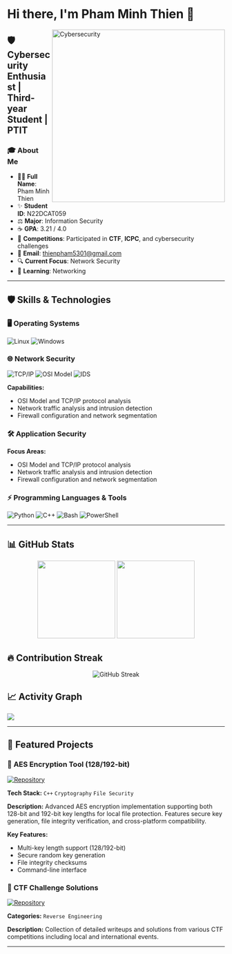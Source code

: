 # Hi there, I'm **Pham Minh Thien** 👋

<img align="right" alt="Cybersecurity" width="400" src="https://media.giphy.com/media/3oKIPnAiaMCws8nOsE/giphy.gif">

## 🛡️ **Cybersecurity Enthusiast | Third-year Student | PTIT**

### 🎓 About Me
- 👨‍🎓 **Full Name**: Pham Minh Thien
- ✨ **Student ID**: N22DCAT059
- ⚖️ **Major**: Information Security
- ☕ **GPA**: 3.21 / 4.0
- 🎯 **Competitions**: Participated in **CTF**, **ICPC**, and cybersecurity challenges
- 📧 **Email**: thienpham5301@gmail.com
- 🔍 **Current Focus**: Network Security
- 🌱 **Learning**: Networking

---

## 🛡️ Skills & Technologies

### 🖥️ Operating Systems
![Linux](https://img.shields.io/badge/-Linux-FCC624?style=for-the-badge&logo=linux&logoColor=black)
![Windows](https://img.shields.io/badge/-Windows-0078D6?style=for-the-badge&logo=windows&logoColor=white)

### 🌐 Network Security
![TCP/IP](https://img.shields.io/badge/-TCP%2FIP-FF6B6B?style=for-the-badge)
![OSI Model](https://img.shields.io/badge/-OSI%20Model-4ECDC4?style=for-the-badge)
![IDS](https://img.shields.io/badge/-IDS%2FIPS-45B7D1?style=for-the-badge)

**Capabilities:**
- OSI Model and TCP/IP protocol analysis
- Network traffic analysis and intrusion detection
- Firewall configuration and network segmentation

### 🛠️ Application Security
**Focus Areas:**
- OSI Model and TCP/IP protocol analysis
- Network traffic analysis and intrusion detection
- Firewall configuration and network segmentation

### ⚡ Programming Languages & Tools
![Python](https://img.shields.io/badge/-Python-3776AB?style=for-the-badge&logo=python&logoColor=white)
![C++](https://img.shields.io/badge/-C++-00599C?style=for-the-badge&logo=c%2B%2B&logoColor=white)
![Bash](https://img.shields.io/badge/-Bash-4EAA25?style=for-the-badge&logo=gnu-bash&logoColor=white)
![PowerShell](https://img.shields.io/badge/-PowerShell-5391FE?style=for-the-badge&logo=powershell&logoColor=white)

---

## 📊 GitHub Stats

<div align="center">
  <img height="180em" src="https://github-readme-stats.vercel.app/api?username=NhoxTrau&show_icons=true&theme=dark&include_all_commits=true&count_private=true&hide_border=true&bg_color=0d1117&title_color=58a6ff&text_color=c9d1d9&icon_color=58a6ff"/>
  <img height="180em" src="https://github-readme-stats.vercel.app/api/top-langs/?username=NhoxTrau&layout=compact&langs_count=8&theme=dark&hide_border=true&bg_color=0d1117&title_color=58a6ff&text_color=c9d1d9"/>
</div>

## 🔥 Contribution Streak
<div align="center">
  <img src="https://github-readme-streak-stats.herokuapp.com/?user=NhoxTrau&theme=dark&hide_border=true&background=0d1117&stroke=58a6ff&ring=58a6ff&fire=ff7b00&currStreakNum=c9d1d9&sideNums=c9d1d9&currStreakLabel=58a6ff&sideLabels=58a6ff&dates=8b949e" alt="GitHub Streak" />
</div>

## 📈 Activity Graph
<img src="https://github-readme-activity-graph.vercel.app/graph?username=NhoxTrau&theme=github-dark&hide_border=true&bg_color=0d1117&color=58a6ff&line=58a6ff&point=ff7b00" />

---

## 🚀 Featured Projects

### 🔐 **AES Encryption Tool (128/192-bit)**
[![Repository](https://img.shields.io/badge/-View%20Repository-000?style=for-the-badge&logo=github)](https://github.com/ch1lL9uy/MAT-MA-HOC-CO-SO)

**Tech Stack:** `C++` `Cryptography` `File Security`

**Description:** Advanced AES encryption implementation supporting both 128-bit and 192-bit key lengths for local file protection. Features secure key generation, file integrity verification, and cross-platform compatibility.

**Key Features:**
- Multi-key length support (128/192-bit)
- Secure random key generation
- File integrity checksums
- Command-line interface

### 🎯 **CTF Challenge Solutions**
[![Repository](https://img.shields.io/badge/-View%20Repository-000?style=for-the-badge&logo=github)](https://github.com/thienpham5301/ctf-writeups)

**Categories:** `Reverse Engineering` 

**Description:** Collection of detailed writeups and solutions from various CTF competitions including local and international events.

---

